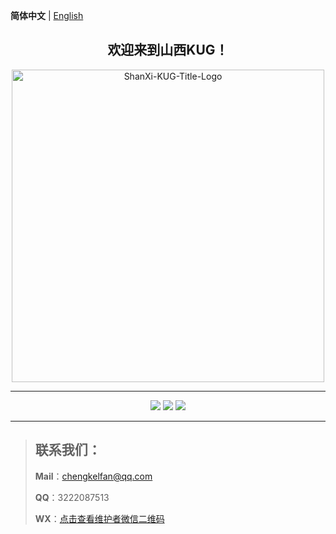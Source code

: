 **简体中文** | [English](./README.en.md)

<h2 stype="font-weight: 700; text-align: center;" align="center">欢迎来到山西KUG！</h2>

<p align="center">
  <img src="https://github.com/user-attachments/assets/d651ddbd-5bd4-49c5-b9dd-3821b46959b4" align="middle" width="500" alt="ShanXi-KUG-Title-Logo">
<p>

--------

<p align="center">
  <a href="https://github.com/ShanXi-KUG/shanxi-kug.github.io/graphs/contributors"><img src="https://img.shields.io/github/contributors/ShanXi-KUG/shanxi-kug.github.io?color=9ea"></a>
  <a href="https://github.com/ShanXi-KUG/shanxi-kug.github.io/commits"><img src="https://img.shields.io/github/commit-activity/m/ShanXi-KUG/shanxi-kug.github.io?color=3af"></a>
  <a href="https://github.com/ShanXi-KUG/shanxi-kug.github.io/issues"><img src="https://img.shields.io/github/issues/ShanXi-KUG/shanxi-kug.github.io?color=9cc"></a>
</p>

--------

> ## 联系我们：
>
> **Mail**：[chengkelfan@qq.com](mailto:chengkelfan@qq.com)
> 
> **QQ**：3222087513
>
> **WX**：[点击查看维护者微信二维码](https://github.com/user-attachments/assets/b160b5ac-5c99-42f3-9bfa-491bd00941d1)
